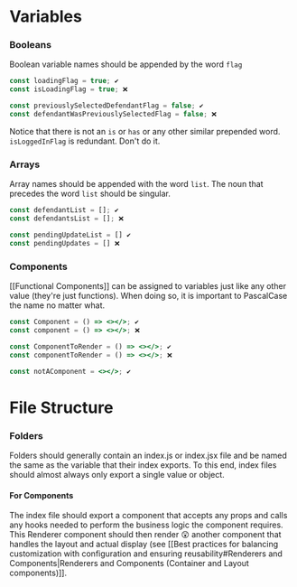 # Variables
### Booleans
Boolean variable names should be appended by the word `flag`
```js
const loadingFlag = true; ✔️
const isLoadingFlag = true; ❌

const previouslySelectedDefendantFlag = false; ✔️
const defendantWasPreviouslySelectedFlag = false; ❌
```

Notice that there is not an `is` or `has` or any other similar prepended word. `isLoggedInFlag` is redundant. Don't do it.

### Arrays
Array names should be appended with the word `list`. The noun that precedes the word `list` should be singular.

```js
const defendantList = []; ✔️
const defendantsList = []; ❌

const pendingUpdateList = [] ✔️
const pendingUpdates = [] ❌

```

### Components
[[Functional Components]] can be assigned to variables just like any other value (they're just functions). When doing so, it is important to PascalCase the name no matter what.

```jsx
const Component = () => <></>; ✔️
const component = () => <></>; ❌

const ComponentToRender = () => <></>; ✔️
const componentToRender = () => <></>; ❌

const notAComponent = <></>; ✔️
```

# File Structure
### Folders
Folders should generally contain an index.js or index.jsx file and be named the same as the variable that their index exports. To this end, index files should almost always only export a single value or object. 

#### For Components 
The index file should export a component that accepts any props and calls any hooks needed to perform the business logic the component requires. This Renderer component should then render 😲 another component that handles the layout and actual display (see [[Best practices for balancing customization with configuration and ensuring reusability#Renderers and Components|Renderers and Components (Container and Layout components)]].  